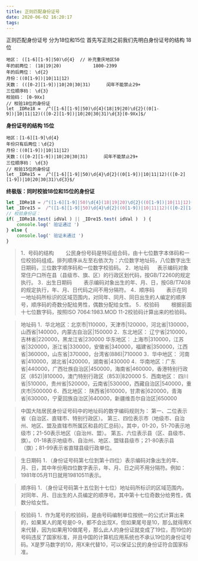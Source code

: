 ```yaml
---
title: 正则匹配身份证号
date: 2020-06-02 16:20:17
tags:
---
```

正则匹配身份证号 分为18位和15位
首先写正则之前我们先明白身份证号的结构 18位
```
地区： ([1-6][1-9]|50)\d{4}  // 补充重庆地区50
年的前两位： (18|19|20)            1800-2399
年的后两位： \d{2}
月份：((0[1-9])|10|11|12)
天数： (([0-2][1-9])|10|20|30|31)      闰年不能禁止29+
三位顺序码： \d{3}
校验码： [0-9Xx]
// 校验18位的身份证
let _IDRe18 =  /^([1-6][1-9]|50)\d{4}(18|19|20)\d{2}((0[1-9])|10|11|12)(([0-2][1-9])|10|20|30|31)\d{3}[0-9Xx]$/
```
<!-- more -->
**身份证号的结构 15位**
```
地区：[1-6][1-9]\d{4}
年份只有后两位：\d{2}
月份：((0[1-9])|10|11|12)
天数：(([0-2][1-9])|10|20|30|31)      闰年不能禁止29+
三位顺序码： \d{3}
// 校验15位的身份证
let _IDRe15 =  /^([1-6][1-9]|50)\d{4}\d{2}((0[1-9])|10|11|12)(([0-2][1-9])|10|20|30|31)\d{3}$/
```
**终极版：同时校验18位和15位的身份证**
```javascript
let _IDRe18 = /^([1-6][1-9]|50)\d{4}(18|19|20)\d{2}((0[1-9])|10|11|12)(([0-2][1-9])|10|20|30|31)\d{3}[0-9Xx]$/
let _IDre15 =  /^([1-6][1-9]|50)\d{4}\d{2}((0[1-9])|10|11|12)(([0-2][1-9])|10|20|30|31)\d{3}$/
// 校验身份证：
if( _IDRe18.test( idVal ) || _IDre15.test( idVal )  ) {
	console.log(' 验证通过 ')
} else {
	console.log(' 验证未通过 ')
}
```

>1．号码的结构
　　公民身份号码是特征组合码，由十七位数字本体码和一位校验码组成。排列顺序从左至右依次为：六位数字地址码，八位数字出生日期码，三位数字顺序码和一位数字校验码。
2．地址码
　	表示编码对象常住户口所在县（县级市、旗、区）的行政区划代码，按GB/T2260的规定执行。
3．出生日期码
　　表示编码对象出生的年、月、日，按GB/T7408的规定执行，年、月、日代码之间不用分隔符。
4．顺序码
　　表示在同一地址码所标识的区域范围内，对同年、同月、同日出生的人编定的顺序号，顺序码的奇数分配给男性，偶数分配给女性。
5．校验码
　　根据前面十七位数字码，按照ISO 7064:1983.MOD 11-2校验码计算出来的检验码。

>地址码
		1．华北地区：北京市|110000，天津市|120000，河北省|130000，山西省|140000，内蒙古自治区|150000
		2．东北地区： 辽宁省|210000，吉林省|220000，黑龙江省|230000
		华东地区： 上海市|310000，江苏省|320000，浙江省|330000，安徽省|340000，福建省|350000，江西省|360000，山东省|370000，台湾省(886)|710000
		3．华中地区： 河南省|410000，湖北省|420000，湖南省|430000
		4．华南地区：广东省|440000，广西壮族自治区|450000，海南省|460000，香港特别行政区（852)|810000，澳门特别行政区（853)|820000
		5．西南地区： 四川省|510000，贵州省|520000，云南省|530000，西藏自治区|540000，重庆市|500000
		6．西北地区： 陕西省|610000，甘肃省|620000，青海省|630000，宁夏回族自治区|640000，新疆维吾尔自治区|650000

>中国大陆居民身份证号码中的地址码的数字编码规则为：
		第一、二位表示省（自治区、直辖市、特别行政区）。
		第三、四位表示市（地级市、自治州、地区、盟及直辖市所属区和县的汇总码）。其中，01-20，51-70表示地级市；21-50表示地区（自治州、盟）。
		第五、六位表示县（区、县级市、旗）。01-18表示地级市、自治州、地区、盟辖县级市；21-80表示县（旗）；81-99表示省直辖县级行政单位。

>生日期码
1．（身份证号码第七位到第十四位）表示编码对象出生的年、月、日，其中年份用四位数字表示，年、月、日之间不用分隔符。例如：1981年05月11日就用19810511表示。

>顺序码
1．（身份证号码第十五位到十七位）地址码所标识的区域范围内，对同年、月、日出生的人员编定的顺序号。其中第十七位奇数分给男性，偶数分给女性。

>校验码
1．作为尾号的校验码，是由号码编制单位按统一的公式计算出来的，如果某人的尾号是0-9，都不会出现X，但如果尾号是10，那么就得用X来代替，因为如果用10做尾号，那么此人的身份证就变成了19位，而19位的号码违反了国家标准，并且中国的计算机应用系统也不承认19位的身份证号码。Ⅹ是罗马数字的10，用X来代替10，可以保证公民的身份证符合国家标准。




